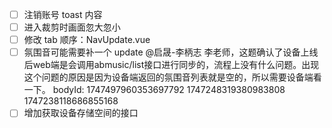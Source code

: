 - [ ] 注销账号 toast 内容
- [ ] 进入裁剪时画面忽大忽小
- [ ] 修改 tab 顺序：NavUpdate.vue
- [ ] 氛围音可能需要补一个 update
@启晟-李柄志 李老师，这题确认了设备上线后web端是会调用abmusic/list接口进行同步的，流程上没有什么问题。出现这个问题的原因是因为设备端返回的氛围音列表就是空的，所以需要设备端看一下。
bodyId: 
1747497960353697792
1747248319380983808
1747238118686855168
- [ ] 增加获取设备存储空间的接口
